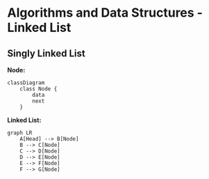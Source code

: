 # Algorithms and Data Structures - Linked List


## Singly Linked List


**Node:**
```mermaid
classDiagram
    class Node {
        data
        next
    }
```

**Linked List:**
```mermaid
graph LR
    A[Head] --> B[Node]
    B --> C[Node]
    C --> D[Node]
    D --> E[Node]
    E --> F[Node]
    F --> G[Node]
```
